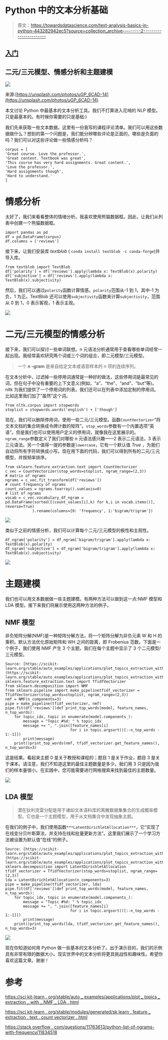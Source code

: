 # Python 中的文本分析基础

> 原文：<https://towardsdatascience.com/text-analysis-basics-in-python-443282942ec5?source=collection_archive---------2----------------------->

## [入门](https://towardsdatascience.com/tagged/getting-started)

## 二元/三元模型、情感分析和主题建模

![](img/e52c46917250424418077eea2f328156.png)

来源:[https://unsplash.com/photos/uGP_6CAD-14](https://unsplash.com/photos/uGP_6CAD-14)

本文讨论 Python 中最基本的文本分析工具。我们不打算进入花哨的 NLP 模型。只是最基本的。有时候你需要的只是基础:)

我们先来获取一些文本数据。这里有一份我写的课程评论清单。我们可以用这些数据做什么？想到的第一个问题是，我们能分辨哪些评论是正面的，哪些是负面的吗？我们可以对这些评论做一些情感分析吗？

```
corpus = [
'Great course. Love the professor.',
'Great content. Textbook was great',
'This course has very hard assignments. Great content.',
'Love the professor.',
'Hard assignments though',
'Hard to understand.'
]
```

# 情感分析

太好了，我们来看看整体的情绪分析。我喜欢使用熊猫数据框。因此，让我们从列表中创建一个熊猫数据框。

```
import pandas as pd
df = pd.DataFrame(corpus)
df.columns = ['reviews']
```

接下来，让我们安装库 *textblob* ( `conda install textblob -c conda-forge`)并导入库。

```
from textblob import TextBlob
df['polarity'] = df['reviews'].apply(lambda x: TextBlob(x).polarity)
df['subjective'] = df['reviews'].apply(lambda x: TextBlob(x).subjectivity)
```

然后，我们可以通过`polarity`函数计算情感。`polarity`范围从-1 到 1，其中-1 为负，1 为正。TextBlob 还可以使用`subjectivity`函数来计算`subjectivity`，范围从 0 到 1，0 表示客观，1 表示主观。

![](img/89fe9222b2fa46091ac3d121d52bd720.png)

# 二元/三元模型的情感分析

接下来，我们可以探讨一些单词联想。n 元语法分析通常用于查看哪些单词经常一起出现。我经常喜欢研究两个词或三个词的组合，即二元模型/三元模型。

> 一个 ***n* -gram** 是来自给定文本或语音样本的 *n* 项的连续序列。

在文本分析中，过滤掉一些停用词通常是一种好的做法，这些停用词是最常见的词，但在句子中没有重要的上下文意义(例如，“a”、“the”、“and”、“but”等)。nltk 为我们提供了一个停用词的列表。我们还可以在列表中添加定制的停用词。比如这里我们加了“虽然”这个词。

```
from nltk.corpus import stopwords
stoplist = stopwords.words('english') + ['though']
```

现在，我们可以删除停用词，使用一些二元/三元模型。函数`CountVectorizer`“将文本文档的集合转换成令牌计数的矩阵”。`stop_words`参数有一个内置选项“英语”。但是我们也可以使用用户定义的停用词，就像我在这里展示的。`ngram_range`参数定义了我们对哪些 n 元语法感兴趣——2 表示二元语法，3 表示三元语法。另一个值得一提的参数是`lowercase`，它有一个默认值 *True* ，为我们自动将所有字符转换成小写。现在用下面的代码，我们可以得到所有的二元/三元模型，并按频率排序。

```
from sklearn.feature_extraction.text import CountVectorizer
c_vec = CountVectorizer(stop_words=stoplist, ngram_range=(2,3))
# matrix of ngrams
ngrams = c_vec.fit_transform(df['reviews'])
# count frequency of ngrams
count_values = ngrams.toarray().sum(axis=0)
# list of ngrams
vocab = c_vec.vocabulary_df_ngram = pd.DataFrame(sorted([(count_values[i],k) for k,i in vocab.items()], reverse=True)
            ).rename(columns={0: 'frequency', 1:'bigram/trigram'})
```

![](img/19b816a4ea9adec9920f77cbcf77d038.png)

类似于之前的情感分析，我们可以计算每个二元/三元模型的极性和主观性。

```
df_ngram['polarity'] = df_ngram['bigram/trigram'].apply(lambda x: TextBlob(x).polarity)
df_ngram['subjective'] = df_ngram['bigram/trigram'].apply(lambda x: TextBlob(x).subjectivity)
```

![](img/3b7d57b7d944c53328efe7c2b89a7ec7.png)

# 主题建模

我们也可以用文本数据做一些主题建模。有两种方法可以做到这一点:NMF 模型和 LDA 模型。接下来我们将展示使用这两种方法的例子。

## NMF 模型

非负矩阵分解(NMF)是一种矩阵分解方法，将一个矩阵分解为非负元素 W 和 H 的乘积。默认方法优化原始矩阵和 WH 之间的距离，即 Frobenius 范数。下面是一个例子，我们使用 NMF 产生 3 个主题，我们在每个主题中显示了 3 个二元模型/三元模型。

```
Source: [https://scikit-learn.org/stable/auto_examples/applications/plot_topics_extraction_with_nmf_lda.html](https://scikit-learn.org/stable/auto_examples/applications/plot_topics_extraction_with_nmf_lda.html)from sklearn.feature_extraction.text import TfidfVectorizer
from sklearn.decomposition import NMF
from sklearn.pipeline import make_pipelinetfidf_vectorizer = TfidfVectorizer(stop_words=stoplist, ngram_range=(2,3))
nmf = NMF(n_components=3)
pipe = make_pipeline(tfidf_vectorizer, nmf)
pipe.fit(df['reviews'])def print_top_words(model, feature_names, n_top_words):
    for topic_idx, topic in enumerate(model.components_):
        message = "Topic #%d: " % topic_idx
        message += ", ".join([feature_names[i]
                             for i in topic.argsort()[:-n_top_words - 1:-1]])
        print(message)
    print()print_top_words(nmf, tfidf_vectorizer.get_feature_names(), n_top_words=3)
```

这是结果。看起来主题 0 是关于教授和课程的；题目 1 是关于作业，题目 3 是关于课本。请注意，我们不知道这里的最佳主题数量是多少。我们用 3 只是因为我们的样本量很小。在实践中，您可能需要进行网格搜索来找到最佳的主题数量。

![](img/9ff833896fe7f11cd5b441ad14bfa8b4.png)

## LDA 模型

> 潜在狄利克雷分配是用于诸如文本语料库的离散数据集集合的生成概率模型。它也是一个主题模型，用于从文档集合中发现抽象主题。

在我们的例子中，我们使用函数`***LatentDirichletAllocation***`，它“实现了在线变分贝叶斯算法，并支持在线和批量更新方法”。这里我们展示了一个学习方法被设置为默认值“在线”的例子。

```
Source: [https://scikit-learn.org/stable/auto_examples/applications/plot_topics_extraction_with_nmf_lda.html](https://scikit-learn.org/stable/auto_examples/applications/plot_topics_extraction_with_nmf_lda.html)from sklearn.decomposition import LatentDirichletAllocation
tfidf_vectorizer = TfidfVectorizer(stop_words=stoplist, ngram_range=(2,3))
lda = LatentDirichletAllocation(n_components=3)
pipe = make_pipeline(tfidf_vectorizer, lda)
pipe.fit(df['reviews'])def print_top_words(model, feature_names, n_top_words):
    for topic_idx, topic in enumerate(model.components_):
        message = "Topic #%d: " % topic_idx
        message += ", ".join([feature_names[i]
                             for i in topic.argsort()[:-n_top_words - 1:-1]])
        print(message)
    print()print_top_words(lda, tfidf_vectorizer.get_feature_names(), n_top_words=3)
```

![](img/ea045400dadeebfedeb3478dcf904001.png)

现在你知道如何用 Python 做一些基本的文本分析了。出于演示目的，我们的示例具有非常有限的数据大小。现实世界中的文本分析将更具挑战性和趣味性。希望你喜欢这篇文章。谢谢！

# 参考

[https://sci kit-learn . org/stable/auto _ examples/applications/plot _ topics _ extraction _ with _ NMF _ LDA . html](https://scikit-learn.org/stable/auto_examples/applications/plot_topics_extraction_with_nmf_lda.html)

[https://sci kit-learn . org/stable/modules/generated/sk learn . feature _ extraction . text . count vectorizer . html](https://scikit-learn.org/stable/modules/generated/sklearn.feature_extraction.text.CountVectorizer.html)

[https://stack overflow . com/questions/11763613/python-list-of-ngrams-with-frequency/11834518](https://stackoverflow.com/questions/11763613/python-list-of-ngrams-with-frequencies/11834518)